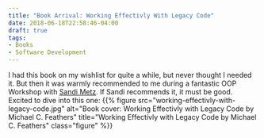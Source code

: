 ```yaml
---
title: "Book Arrival: Working Effectivly With Legacy Code"
date: 2018-06-18T22:58:46-04:00
draft: true
tags:
- Books
- Software Development
---
```


I had this book on my wishlist for quite a while, but never thought I needed it. But then it was warmly recommended to
me during a fantastic OOP Workshop with [Sandi Metz](https://www.sandimetz.com/). If Sandi recommends it, it must be
good. Excited to dive into this one:
{{% figure src="working-effectivly-with-legacy-code.jpg" alt="Book cover: Working Effectivly with Legacy Code by Michael C. Feathers" title="Working Effectivly with Legacy Code by Michael C. Feathers" class="figure" %}}
